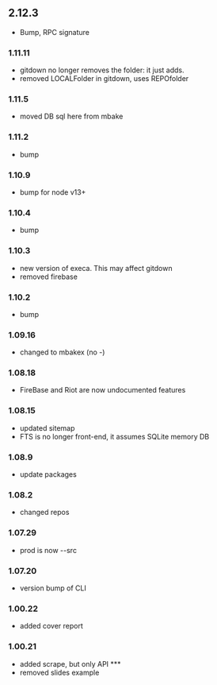 ## 2.12.3
- Bump, RPC signature

### 1.11.11
- gitdown no longer removes the folder: it just adds.
- removed LOCALFolder in gitdown, uses REPOfolder

### 1.11.5
- moved DB sql here from mbake

### 1.11.2
- bump 

### 1.10.9
- bump for node v13+

### 1.10.4
- bump

### 1.10.3
- new version of execa. This may affect gitdown
- removed firebase

### 1.10.2
- bump

### 1.09.16
- changed to mbakex (no -)

### 1.08.18
- FireBase and Riot are now undocumented features

### 1.08.15
- updated sitemap
- FTS is no longer front-end, it assumes SQLite memory DB

### 1.08.9
- update packages

### 1.08.2
- changed repos

### 1.07.29
- prod is now --src

### 1.07.20
- version bump of CLI

### 1.00.22
- added cover report

### 1.00.21
- added scrape, but only API ***
- removed slides example